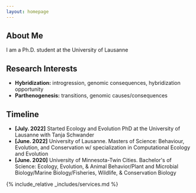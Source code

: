 ```yaml
---
layout: homepage
---
```


## About Me

I am a Ph.D. student at the University of Lausanne  

## Research Interests

- **Hybridization:** introgression, genomic consequences, hybridization opportunity
- **Parthenogenesis:** transitions, genomic causes/consequences

## Timeline

- **[July. 2022]** Started Ecology and Evolution PhD at the University of Lausanne with Tanja Schwander
- **[June. 2022]** University of Lausanne. Masters of Science: Behaviour, Evolution, and Conservation w/ specialization in Computational Ecology and Evolution
- **[June. 2020]** University of Minnesota-Twin Cities. Bachelor's of Science: Ecology, Evolution, & Animal Behavior/Plant and Microbial Biology/Marine Biology/Fisheries, Wildlife, & Conservation Biology



{% include_relative _includes/services.md %}  


